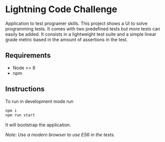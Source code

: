 # Lightning Code Challenge

Application to test programer skills. This project shows a UI to solve programming tests. It comes
with two predefined tests but more tests can easily be added. It consists in a lightweight test
suite and a simple linear grade metric based in the amount of assertions in the test.

## Requirements
- Node >= 8
- npm

## Instructions
To run in development mode run
```sh
npm i
npm run start
```

It will bootstrap the application.

_Note: Use a modern browser to use ES6 in the tests._
